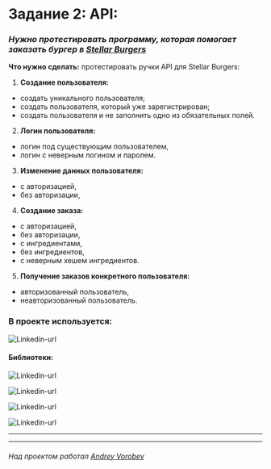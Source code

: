 # Задание 2: API: #
### *Нужно протестировать программу, которая помогает заказать бургер в [Stellar Burgers](https://stellarburgers.nomoreparties.site/)*
**Что нужно сделать:** протестировать ручки API для Stellar Burgers:
1. **Создание пользователя:**
* создать уникального пользователя;
* создать пользователя, который уже зарегистрирован; 
* создать пользователя и не заполнить одно из обязательных полей.
2. **Логин пользователя:**
* логин под существующим пользователем,
* логин с неверным логином и паролем.
3. **Изменение данных пользователя:**
* с авторизацией,
* без авторизации,
4. **Создание заказа:**
* с авторизацией,
* без авторизации,
* с ингредиентами,
* без ингредиентов,
* с неверным хешем ингредиентов.
5. **Получение заказов конкретного пользователя:**
* авторизованный пользователь, 
* неавторизованный пользователь.
### В проекте используется: ###

![Linkedin-url](https://img.shields.io/badge/Java-_11-red)
#### Библиотеки: ####
![Linkedin-url](https://img.shields.io/badge/Maven-version_4.0.0-blue)

![Linkedin-url](https://img.shields.io/badge/Allure-version_2.15-blue)

![Linkedin-url](https://img.shields.io/badge/RestAssured-version_4.4.0-blue)

![Linkedin-url](https://img.shields.io/badge/JUnit_4-version_4.13.2-blue)

---

---
###### Над проектом работал [Andrey Vorobev](https://github.com/AndreyJVM)